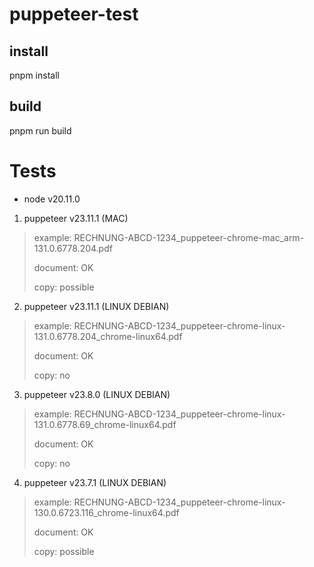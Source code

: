 # puppeteer-test

## install

pnpm install

## build

pnpm run build

# Tests

* node v20.11.0

1. puppeteer v23.11.1 (MAC)

> example: RECHNUNG-ABCD-1234_puppeteer-chrome-mac_arm-131.0.6778.204.pdf
> 
> document: OK
>
> copy: possible

2. puppeteer v23.11.1 (LINUX DEBIAN)

> example: RECHNUNG-ABCD-1234_puppeteer-chrome-linux-131.0.6778.204_chrome-linux64.pdf
> 
> document: OK
>
> copy: no

3. puppeteer v23.8.0 (LINUX DEBIAN)

> example: RECHNUNG-ABCD-1234_puppeteer-chrome-linux-131.0.6778.69_chrome-linux64.pdf
>
> document: OK
>
> copy: no

4. puppeteer v23.7.1 (LINUX DEBIAN)

> example: RECHNUNG-ABCD-1234_puppeteer-chrome-linux-130.0.6723.116_chrome-linux64.pdf
>
> document: OK
>
> copy: possible

